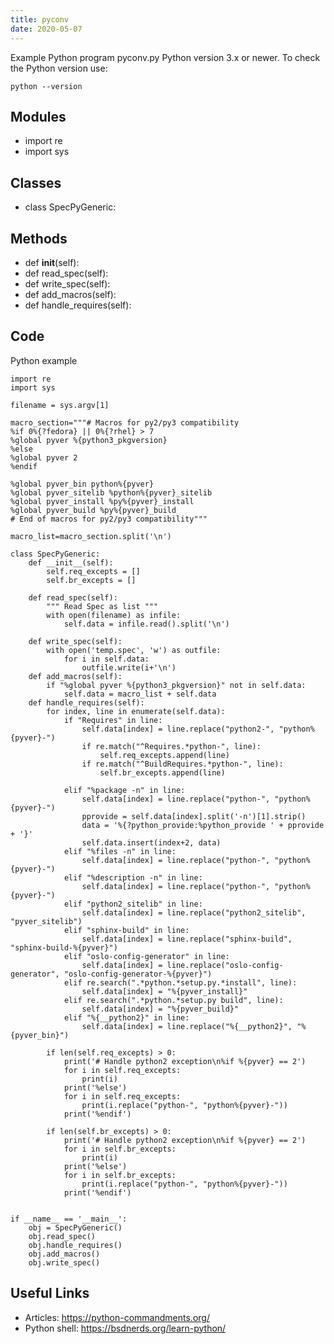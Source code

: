 ```yaml
---
title: pyconv
date: 2020-05-07
---
```

Example Python program pyconv.py
Python version 3.x or newer.
To check the Python version use:

    python --version

## Modules

* import re
* import sys

## Classes

* class SpecPyGeneric:

## Methods

* def __init__(self):
* def read_spec(self):
* def write_spec(self):
* def add_macros(self):
* def handle_requires(self):

## Code

Python example

    import re
    import sys
    
    filename = sys.argv[1]
    
    macro_section="""# Macros for py2/py3 compatibility
    %if 0%{?fedora} || 0%{?rhel} > 7
    %global pyver %{python3_pkgversion}
    %else
    %global pyver 2
    %endif
    
    %global pyver_bin python%{pyver}
    %global pyver_sitelib %python%{pyver}_sitelib
    %global pyver_install %py%{pyver}_install
    %global pyver_build %py%{pyver}_build
    # End of macros for py2/py3 compatibility"""
    
    macro_list=macro_section.split('\n')
    
    class SpecPyGeneric:
        def __init__(self):
            self.req_excepts = []
            self.br_excepts = []
    
        def read_spec(self):
            """ Read Spec as list """
            with open(filename) as infile:
                self.data = infile.read().split('\n')
    
        def write_spec(self):
            with open('temp.spec', 'w') as outfile:
                for i in self.data:
                    outfile.write(i+'\n')
        def add_macros(self):
            if "%global pyver %{python3_pkgversion}" not in self.data:
                self.data = macro_list + self.data
        def handle_requires(self):
            for index, line in enumerate(self.data):
                if "Requires" in line:
                    self.data[index] = line.replace("python2-", "python%{pyver}-")
                    if re.match("^Requires.*python-", line):
                        self.req_excepts.append(line)
                    if re.match("^BuildRequires.*python-", line):
                        self.br_excepts.append(line)
                 
                elif "%package -n" in line:
                    self.data[index] = line.replace("python-", "python%{pyver}-")
                    pprovide = self.data[index].split('-n')[1].strip()
                    data = '%{?python_provide:%python_provide ' + pprovide + '}'
                    self.data.insert(index+2, data)
                elif "%files -n" in line:
                    self.data[index] = line.replace("python-", "python%{pyver}-")
                elif "%description -n" in line:
                    self.data[index] = line.replace("python-", "python%{pyver}-")
                elif "python2_sitelib" in line:
                    self.data[index] = line.replace("python2_sitelib", "pyver_sitelib")
                elif "sphinx-build" in line:
                    self.data[index] = line.replace("sphinx-build", "sphinx-build-%{pyver}")
                elif "oslo-config-generator" in line:
                    self.data[index] = line.replace("oslo-config-generator", "oslo-config-generator-%{pyver}")
                elif re.search(".*python.*setup.py.*install", line):
                    self.data[index] = "%{pyver_install}"
                elif re.search(".*python.*setup.py build", line):
                    self.data[index] = "%{pyver_build}"
                elif "%{__python2}" in line:
                    self.data[index] = line.replace("%{__python2}", "%{pyver_bin}")
    
            if len(self.req_excepts) > 0:
                print('# Handle python2 exception\n%if %{pyver} == 2')
                for i in self.req_excepts:
                    print(i)
                print('%else')
                for i in self.req_excepts:
                    print(i.replace("python-", "python%{pyver}-"))
                print('%endif')
    
            if len(self.br_excepts) > 0:
                print('# Handle python2 exception\n%if %{pyver} == 2')
                for i in self.br_excepts:
                    print(i)
                print('%else')
                for i in self.br_excepts:
                    print(i.replace("python-", "python%{pyver}-"))
                print('%endif')
                
            
    if __name__ == '__main__':
        obj = SpecPyGeneric()
        obj.read_spec()
        obj.handle_requires()
        obj.add_macros()
        obj.write_spec()
    

## Useful Links

- Articles: https://python-commandments.org/
- Python shell: https://bsdnerds.org/learn-python/
